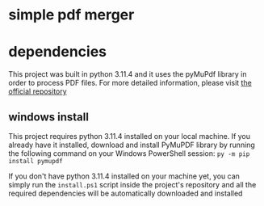 # simple pdf merger

# dependencies

This project was built in python 3.11.4 and it uses the pyMuPdf library in order to process PDF files. For more detailed information, please visit [the official repository](https://github.com/pymupdf/PyMuPDF)

## windows install

This project requires python 3.11.4 installed on your local machine. If you already have it installed, download and install PyMuPDF library by running the following command on your Windows PowerShell session: `py -m pip install pymupdf`

If you don't have python 3.11.4 installed on your machine yet, you can simply run the `install.ps1` script inside the project's repository and all the required dependencies will be automatically downloaded and installed
